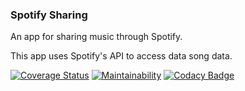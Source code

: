 ### Spotify Sharing

An app for sharing music through Spotify.

This app uses Spotify's API to access data song data.

[![Coverage Status](https://coveralls.io/repos/github/cwaymeyer/spotify-sharing/badge.svg?branch=master)](https://coveralls.io/github/cwaymeyer/spotify-sharing?branch=master) [![Maintainability](https://api.codeclimate.com/v1/badges/a315edd27ca938e099b4/maintainability)](https://codeclimate.com/github/cwaymeyer/spotify-sharing/maintainability) [![Codacy Badge](https://app.codacy.com/project/badge/Grade/0640eac1afb1428ca2375fbce7529141)](https://www.codacy.com/gh/cwaymeyer/spotify-sharing/dashboard?utm_source=github.com&utm_medium=referral&utm_content=cwaymeyer/spotify-sharing&utm_campaign=Badge_Grade)
